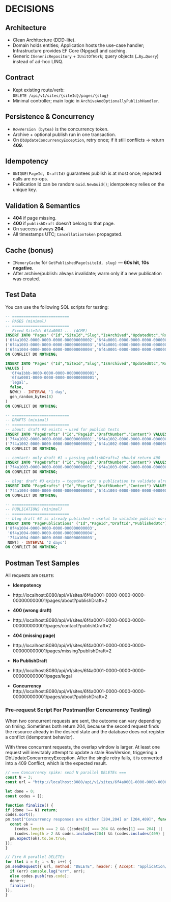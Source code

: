 # DECISIONS

## Architecture
- Clean Architecture (DDD-lite).  
- Domain holds entities; Application hosts the use-case handler; Infrastructure provides EF Core (Npgsql) and caching.  
- Generic `IGenericRepository` + `IUnitOfWork`; query objects (`…By…Query`) instead of ad-hoc LINQ.  

## Contract
- Kept existing route/verb:  
  `DELETE /api/v1/sites/{siteId}/pages/{slug}`  
- Minimal controller; main logic in `ArchiveAndOptionallyPublishHandler`.  

## Persistence & Concurrency
- `RowVersion (bytea)` is the concurrency token.  
- Archive + optional publish run in one transaction.  
- On `DbUpdateConcurrencyException`, retry once; if it still conflicts → return **409**.  

## Idempotency
- `UNIQUE(PageId, DraftId)` guarantees publish is at most once; repeated calls are no-ops.  
- Publication Id can be random `Guid.NewGuid()`; idempotency relies on the unique key.  

## Validation & Semantics
- **404** if page missing.  
- **400** if `publishDraft` doesn’t belong to that page.  
- On success always **204**.  
- All timestamps UTC; `CancellationToken` propagated.  

## Cache (bonus)
- `IMemoryCache` for `GetPublishedPage(siteId, slug)` — **60s hit**, **10s negative**.  
- After archive/publish: always invalidate; warm only if a new publication was created.  



## Test Data

You can use the following SQL scripts for testing:

```sql
-- =========================
-- PAGES (minimal)
-- =========================
-- Fixed SiteId: 6f4a0001-... (ACME)
INSERT INTO "Pages" ("Id","SiteId","Slug","IsArchived","UpdatedUtc","RowVersion") VALUES
('6f4a1002-0000-0000-0000-000000000002','6f4a0001-0000-0000-0000-000000000001','about',   false, NOW() - INTERVAL '1 day', gen_random_bytes(8)),
('6f4a1003-0000-0000-0000-000000000003','6f4a0001-0000-0000-0000-000000000001','contact', false, NOW() - INTERVAL '2 days', gen_random_bytes(8)),
('6f4a1004-0000-0000-0000-000000000004','6f4a0001-0000-0000-0000-000000000001','blog',    false, NOW() - INTERVAL '3 days', gen_random_bytes(8))
ON CONFLICT DO NOTHING;

INSERT INTO "Pages" ("Id","SiteId","Slug","IsArchived","UpdatedUtc","RowVersion")
VALUES (
  '6f4a1bbb-0000-0000-0000-000000000001',
  '6f4a0001-0000-0000-0000-000000000001',
  'legal',
  false,
  NOW() - INTERVAL '1 day',
  gen_random_bytes(8)
)
ON CONFLICT DO NOTHING;

-- =========================
-- DRAFTS (minimal)
-- =========================
-- about: draft #2 exists → used for publish tests
INSERT INTO "PageDrafts" ("Id","PageId","DraftNumber","Content") VALUES
('7f4a1002-0000-0000-0000-000000000001','6f4a1002-0000-0000-0000-000000000002',1,'About v1'),
('7f4a1002-0000-0000-0000-000000000002','6f4a1002-0000-0000-0000-000000000002',2,'About v2')
ON CONFLICT DO NOTHING;

-- contact: only draft #1 → passing publishDraft=2 should return 400
INSERT INTO "PageDrafts" ("Id","PageId","DraftNumber","Content") VALUES
('7f4a1003-0000-0000-0000-000000000001','6f4a1003-0000-0000-0000-000000000003',1,'Contact v1')
ON CONFLICT DO NOTHING;

-- blog: draft #3 exists → together with a publication to validate already-published/no-op scenario
INSERT INTO "PageDrafts" ("Id","PageId","DraftNumber","Content") VALUES
('7f4a1004-0000-0000-0000-000000000003','6f4a1004-0000-0000-0000-000000000004',3,'Blog v3')
ON CONFLICT DO NOTHING;

-- =========================
-- PUBLICATIONS (minimal)
-- =========================
-- blog draft #3 is already published → useful to validate publish no-op (optional)
INSERT INTO "PagePublications" ("Id","PageId","DraftId","PublishedUtc") VALUES
('8f4a1004-0000-0000-0000-000000000003',
 '6f4a1004-0000-0000-0000-000000000004',
 '7f4a1004-0000-0000-0000-000000000003',
 NOW() - INTERVAL '2 days')
ON CONFLICT DO NOTHING;

```

## Postman Test Samples

All requests are `DELETE`:

- **Idempotency**
- http://localhost:8080/api/v1/sites/6f4a0001-0000-0000-0000-000000000001/pages/about?publishDraft=2

- **400 (wrong draft)**  
- http://localhost:8080/api/v1/sites/6f4a0001-0000-0000-0000-000000000001/pages/contact?publishDraft=2


- **404 (missing page)**  
- http://localhost:8080/api/v1/sites/6f4a0001-0000-0000-0000-000000000001/pages/missing?publishDraft=2

- **No PublishDraft**
- http://localhost:8080/api/v1/sites/6f4a0001-0000-0000-0000-000000000001/pages/legal

- **Concurrency**  
http://localhost:8080/api/v1/sites/6f4a0001-0000-0000-0000-000000000001/pages/about?publishDraft=2
### Pre-request Script For Postman(for Concurrency Testing)
When two concurrent requests are sent, the outcome can vary depending on timing. Sometimes both return 204, because the second request finds the resource already in the desired state and the database does not register a conflict (idempotent behavior).

With three concurrent requests, the overlap window is larger. At least one request will inevitably attempt to update a stale RowVersion, triggering a DbUpdateConcurrencyException. After the single retry fails, it is converted into a 409 Conflict, which is the expected result.
```javascript
// === Concurrency spike: send N parallel DELETEs ===
const N = 3;
const url = "http://localhost:8080/api/v1/sites/6f4a0001-0000-0000-0000-000000000001/pages/about?publishDraft=2";

let done = 0;
const codes = [];

function finalize() {
if (done !== N) return;
codes.sort();
pm.test("Concurrency responses are either [204,204] or [204,409]", function () {
  const ok =
    (codes.length === 2 && ((codes[0] === 204 && codes[1] === 204) || (codes[0] === 204 && codes[1] === 409))) ||
    (codes.length > 2 && codes.includes(204) && (codes.includes(409) || codes.every(c => c === 204)));
  pm.expect(ok).to.be.true;
});
}

// Fire N parallel DELETEs
for (let i = 0; i < N; i++) {
pm.sendRequest({ url, method: "DELETE", header: { Accept: "application/json" } }, (err, res) => {
  if (err) console.log("err", err);
  else codes.push(res.code);
  done++;
  finalize();
});
}
```

